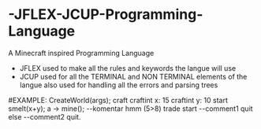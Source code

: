 # -JFLEX-JCUP-Programming-Language
A Minecraft inspired Programming Language

- JFLEX used to make all the rules and keywords the langue will use
- JCUP used for all the TERMINAL and NON TERMINAL elements of the langue
also used for handling all the errors and parsing trees


#EXAMPLE:
CreateWorld(args);
	craft
		craftint x: 15
		craftint y: 10
	start
		smelt(x+y);
		a -> mine();
		--komentar
		hmm (5>8) trade
			start
		--comment1
			quit
		else
		--comment2
quit.
